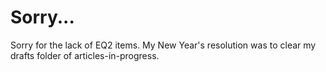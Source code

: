 # Sorry...

Sorry for the lack of EQ2 items. My New Year's resolution was to clear my drafts folder of articles-in-progress.
